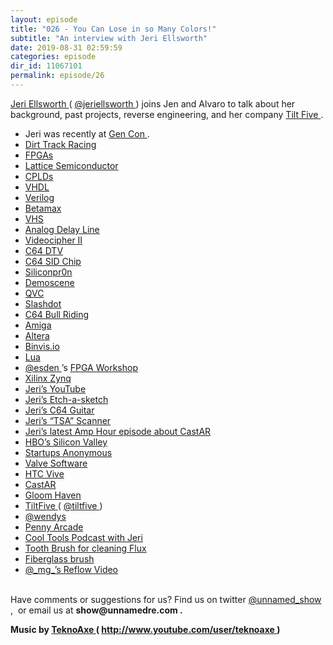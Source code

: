 ```yaml
---
layout: episode
title: "026 - You Can Lose in so Many Colors!"
subtitle: "An interview with Jeri Ellsworth"
date: 2019-08-31 02:59:59
categories: episode
dir_id: 11067101
permalink: episode/26
---
```

<p>
 <a href="https://www.jeriellsworth.com/">
  Jeri
 </a>
 <a href="https://en.wikipedia.org/wiki/Jeri_Ellsworth">
  Ellsworth
 </a>
 (
 <a href="https://twitter.com/jeriellsworth">
  @jeriellsworth
 </a>
 ) joins Jen and Alvaro to talk about her background, past projects, reverse engineering, and her company
 <a href="https://www.tiltfive.com/">
  Tilt Five
 </a>
 .
</p>
<ul>
 <li>
  Jeri was recently at
  <a href="https://www.gencon.com/">
   Gen Con
  </a>
  .
 </li>
 <li>
  <a href="https://en.wikipedia.org/wiki/Dirt_track_racing">
   Dirt Track Racing
  </a>
 </li>
 <li>
  <a href="https://en.wikipedia.org/wiki/Field-programmable_gate_array">
   FPGAs
  </a>
 </li>
 <li>
  <a href="https://en.wikipedia.org/wiki/Lattice_Semiconductor">
   Lattice Semiconductor
  </a>
 </li>
 <li>
  <a href="https://en.wikipedia.org/wiki/Complex_programmable_logic_device">
   CPLDs
  </a>
 </li>
 <li>
  <a href="https://en.wikipedia.org/wiki/VHDL">
   VHDL
  </a>
 </li>
 <li>
  <a href="https://en.wikipedia.org/wiki/Verilog">
   Verilog
  </a>
 </li>
 <li>
  <a href="https://en.wikipedia.org/wiki/Betamax">
   Betamax
  </a>
 </li>
 <li>
  <a href="https://en.wikipedia.org/wiki/VHS">
   VHS
  </a>
 </li>
 <li>
  <a href="https://en.wikipedia.org/wiki/Analog_delay_line">
   Analog Delay Line
  </a>
 </li>
 <li>
  <a href="https://en.wikipedia.org/wiki/Videocipher#Videocipher_II">
   Videocipher II
  </a>
 </li>
 <li>
  <a href="https://en.wikipedia.org/wiki/C64_Direct-to-TV">
   C64 DTV
  </a>
 </li>
 <li>
  <a href="https://www.c64-wiki.com/wiki/SID">
   C64 SID Chip
  </a>
 </li>
 <li>
  <a href="http://siliconpr0n.org/">
   Siliconpr0n
  </a>
 </li>
 <li>
  <a href="https://en.wikipedia.org/wiki/Demoscene">
   Demoscene
  </a>
 </li>
 <li>
  <a href="https://en.wikipedia.org/wiki/QVC">
   QVC
  </a>
 </li>
 <li>
  <a href="https://slashdot.org/">
   Slashdot
  </a>
 </li>
 <li>
  <a href="https://www.c64-wiki.com/wiki/World_Games#Bull_Riding_.28United_States.29">
   C64 Bull Riding
  </a>
 </li>
 <li>
  <a href="https://en.wikipedia.org/wiki/Amiga">
   Amiga
  </a>
 </li>
 <li>
  <a href="https://en.wikipedia.org/wiki/Altera">
   Altera
  </a>
 </li>
 <li>
  <a href="http://binvis.io/">
   Binvis.io
  </a>
 </li>
 <li>
  <a href="https://www.lua.org/">
   Lua
  </a>
 </li>
 <li>
  <a href="https://twitter.com/esden">
   @esden
  </a>
  ’s
  <a href="https://github.com/icebreaker-fpga/icebreaker-workshop">
   FPGA Workshop
  </a>
 </li>
 <li>
  <a href="https://en.wikipedia.org/wiki/Xilinx#Zynq">
   Xilinx Zynq
  </a>
 </li>
 <li>
  <a href="https://www.youtube.com/user/jeriellsworth">
   Jeri’s YouTube
  </a>
 </li>
 <li>
  <a href="https://www.youtube.com/watch?v=Mhu3zojL5Y4">
   Jeri’s Etch-a-sketch
  </a>
 </li>
 <li>
  <a href="https://www.youtube.com/watch?v=_kDhpFaf4EY">
   Jeri’s C64 Guitar
  </a>
 </li>
 <li>
  <a href="https://www.youtube.com/watch?v=vDyo_OQFdAc">
   Jeri’s “TSA” Scanner
  </a>
 </li>
 <li>
  <a href="https://theamphour.com/394-jeri-ellsworth-and-the-demise-of-castar/">
   Jeri’s latest Amp Hour episode about CastAR
  </a>
 </li>
 <li>
  <a href="https://www.hbo.com/silicon-valley">
   HBO’s Silicon Valley
  </a>
 </li>
 <li>
  <a href="https://startupsanonymous.com/">
   Startups Anonymous
  </a>
 </li>
 <li>
  <a href="https://www.valvesoftware.com/">
   Valve Software
  </a>
 </li>
 <li>
  <a href="https://www.vive.com/us/">
   HTC Vive
  </a>
 </li>
 <li>
  <a href="https://en.wikipedia.org/wiki/CastAR">
   CastAR
  </a>
 </li>
 <li>
  <a href="https://boardgamegeek.com/boardgame/174430/gloomhaven">
   Gloom Haven
  </a>
 </li>
 <li>
  <a href="https://www.tiltfive.com/">
   TiltFive
  </a>
  (
  <a href="https://twitter.com/tiltfive">
   @tiltfive
  </a>
  )
 </li>
 <li>
  <a href="https://twitter.com/wendys">
   @wendys
  </a>
 </li>
 <li>
  <a href="https://www.penny-arcade.com/">
   Penny Arcade
  </a>
 </li>
 <li>
  <a href="https://kk.org/cooltools/jeri-ellsworth-ceo-at-tilt-five/">
   Cool Tools Podcast with Jeri
  </a>
 </li>
 <li>
  <a href="https://www.amazon.com/Interdental-Hismith-Toothpick-Flossing-Cleaning/dp/B014KULONW/ref=as_li_ss_tl?ref_=fsclp_pl_dp_1&amp;th=1&amp;linkCode=sl1&amp;tag=cooltoolsshow-20&amp;linkId=6513a2460e9d26ee244a28ca0baf2152&amp;language=en_US">
   Tooth Brush for cleaning Flux
  </a>
 </li>
 <li>
  <a href="https://www.amazon.com/Scratch-Brush-Fiberglass-Colors-vary/dp/B0019V18D2">
   Fiberglass brush
  </a>
 </li>
 <li>
  <a href="https://twitter.com/_MG_/status/1152317329646088192">
   @_mg_’s Reflow Video
  </a>
 </li>
</ul>
<p>
 <br/>
 Have comments or suggestions for us? Find us on twitter
 <a href="https://twitter.com/unnamed_show">
  @unnamed_show
 </a>
 ,  or email us at
 <strong>
  show@unnamedre.com
 </strong>
 <strong>
  .
 </strong>
</p>
<p>
 <strong>
  Music by
 </strong>
 <a href="http://www.teknoaxe.com/">
  <strong>
   TeknoAxe
  </strong>
 </a>
 <strong>
  (
 </strong>
 <a href="http://www.youtube.com/user/teknoaxe">
  <strong>
   http://www.youtube.com/user/teknoaxe
  </strong>
 </a>
 <strong>
  )
 </strong>
</p>
